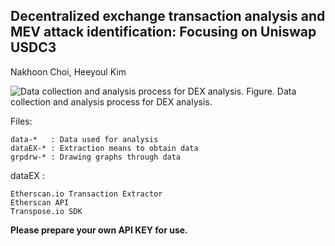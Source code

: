 <h2>Decentralized exchange transaction analysis and MEV attack identification: Focusing on Uniswap USDC3</h2>
Nakhoon Choi, Heeyoul Kim 

![Data collection and analysis process for DEX analysis.](https://github.com/skg4463/MDPI_DEX-MEV_transaction_analysis/assets/45844164/43da90b2-011e-4b10-bba9-e10236a608fc)
Figure. Data collection and analysis process for DEX analysis.

Files:

	data-*   : Data used for analysis
	dataEX-* : Extraction means to obtain data
	grpdrw-* : Drawing graphs through data


dataEX   : 

	Etherscan.io Transaction Extractor
 	Etherscan API
	Transpose.io SDK
           
**Please prepare your own API KEY for use.**
